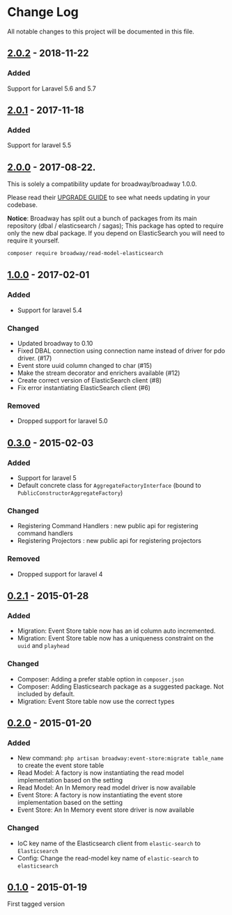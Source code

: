 # Change Log
All notable changes to this project will be documented in this file.

## [2.0.2](https://github.com/nWidart/Laravel-broadway/releases/tag/2.0.2) - 2018-11-22

### Added

Support for Laravel 5.6 and 5.7

## [2.0.1](https://github.com/nWidart/Laravel-broadway/releases/tag/2.0.1) - 2017-11-18

### Added

Support for laravel 5.5

## [2.0.0](https://github.com/nWidart/Laravel-broadway/releases/tag/2.0.0) - 2017-08-22.

This is solely a compatibility update for broadway/broadway 1.0.0.

Please read their [UPGRADE GUIDE](https://github.com/broadway/broadway/blob/master/UPGRADE.md) to see what needs updating in your codebase.

__Notice__: Broadway has split out a bunch of packages from its main repository (dbal / elasticsearch / sagas); This package has opted to require only the new dbal package. If you depend on ElasticSearch you will need to require it yourself.

```bash
composer require broadway/read-model-elasticsearch
```

## [1.0.0](https://github.com/nWidart/Laravel-broadway/releases/tag/1.0.0) - 2017-02-01

### Added

- Support for laravel 5.4

### Changed

- Updated broadway to 0.10
- Fixed DBAL connection using connection name instead of driver for pdo driver. (#17)
- Event store uuid column changed to char (#15)
- Make the stream decorator and enrichers available (#12)
- Create correct version of ElasticSearch client (#8)
- Fix error instantiating ElasticSearch client (#6)

### Removed 

- Dropped support for laravel 5.0

## [0.3.0](https://github.com/nWidart/Laravel-broadway/releases/tag/0.3.0) - 2015-02-03

### Added

- Support for laravel 5
- Default concrete class for `AggregateFactoryInterface` (bound to `PublicConstructorAggregateFactory`)

### Changed

- Registering Command Handlers : new public api for registering command handlers
- Registering Projectors : new public api for registering projectors

### Removed 

- Dropped support for laravel 4

## [0.2.1](https://github.com/nWidart/Laravel-broadway/releases/tag/0.2.1) - 2015-01-28

### Added

- Migration: Event Store table now has an id column auto incremented. 
- Migration: Event Store table now has a uniqueness constraint on the `uuid` and `playhead`

### Changed

- Composer: Adding a prefer stable option in `composer.json`
- Composer: Adding Elasticsearch package as a suggested package. Not included by default.
- Migration: Event Store table now use the correct types


## [0.2.0](https://github.com/nWidart/Laravel-broadway/releases/tag/0.2) - 2015-01-20

### Added

- New command: `php artisan broadway:event-store:migrate table_name` to create the event store table
- Read Model: A factory is now instantiating the read model implementation based on the setting
- Read Model: An In Memory read model driver is now available
- Event Store: A factory is now instantiating the event store implementation based on the setting
- Event Store: An In Memory event store driver is now available

### Changed

- IoC key name of the Elasticsearch client from `elastic-search` to `Elasticsearch`
- Config: Change the read-model key name of `elastic-search` to `elasticsearch`


## [0.1.0](https://github.com/nWidart/Laravel-broadway/releases/tag/0.1) - 2015-01-19

First tagged version

